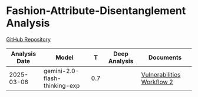 # Fashion-Attribute-Disentanglement Analysis

[GitHub Repository](https://github.com/amzn/fashion-attribute-disentanglement)

| Analysis Date | Model | T | Deep Analysis | Documents |
|---------------|-------|---|:-------------:|-----------|
| 2025-03-06 | gemini-2.0-flash-thinking-exp | 0.7 |  | [Vulnerabilities Workflow 2](2025-03-06-gemini-2.0-flash-thinking-exp/vulnerabilities-workflow-2.md) |